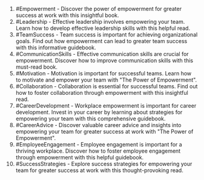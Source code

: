 1. #Empowerment - Discover the power of empowerment for greater success at work with this insightful book.
2. #Leadership - Effective leadership involves empowering your team. Learn how to develop effective leadership skills with this helpful read.
3. #TeamSuccess - Team success is important for achieving organizational goals. Find out how empowerment can lead to greater team success with this informative guidebook.
4. #CommunicationSkills - Effective communication skills are crucial for empowerment. Discover how to improve communication skills with this must-read book.
5. #Motivation - Motivation is important for successful teams. Learn how to motivate and empower your team with "The Power of Empowerment".
6. #Collaboration - Collaboration is essential for successful teams. Find out how to foster collaboration through empowerment with this insightful read.
7. #CareerDevelopment - Workplace empowerment is important for career development. Invest in your career by learning about strategies for empowering your team with this comprehensive guidebook.
8. #CareerAdvice - Discover valuable career advice and insights into empowering your team for greater success at work with "The Power of Empowerment".
9. #EmployeeEngagement - Employee engagement is important for a thriving workplace. Discover how to foster employee engagement through empowerment with this helpful guidebook.
10. #SuccessStrategies - Explore success strategies for empowering your team for greater success at work with this thought-provoking read.
